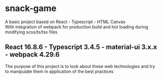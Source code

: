 # snack-game
A basic project based on React - Typescript - HTML Canvas <br>
With integration of webpack for production build and hot loading during modifying scss/ts/tsx files
## React 16.8.6 - Typescript 3.4.5 - material-ui 3.x.x - webpack 4.29.6

The purpose of this project is to look about these web technologies and try to manipulate them in application of the best practices
